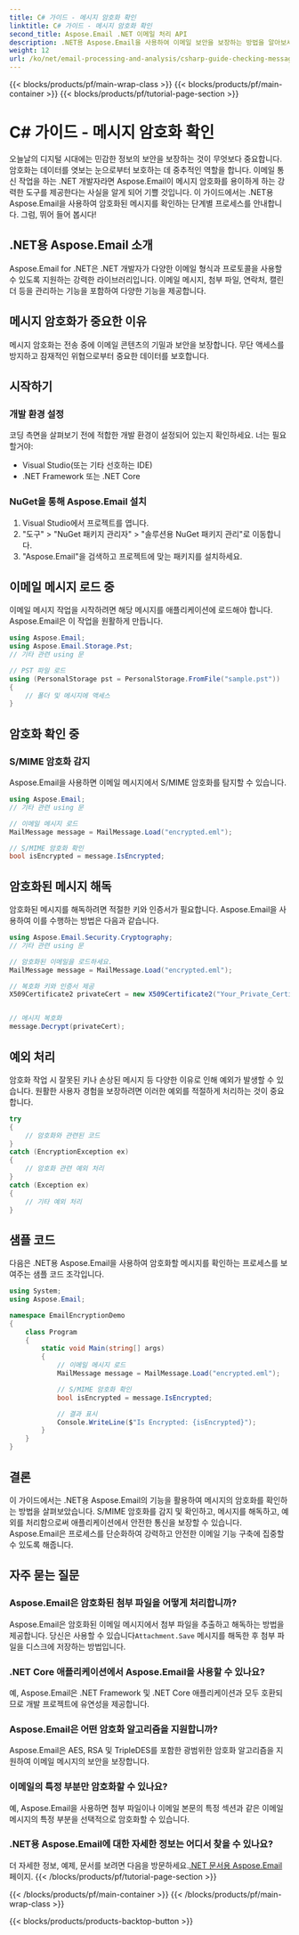 ```yaml
---
title: C# 가이드 - 메시지 암호화 확인
linktitle: C# 가이드 - 메시지 암호화 확인
second_title: Aspose.Email .NET 이메일 처리 API
description: .NET용 Aspose.Email을 사용하여 이메일 보안을 보장하는 방법을 알아보세요. 암호화, 메시지 복호화 등을 확인하세요.
weight: 12
url: /ko/net/email-processing-and-analysis/csharp-guide-checking-messages-for-encryption/
---
```


{{< blocks/products/pf/main-wrap-class >}}
{{< blocks/products/pf/main-container >}}
{{< blocks/products/pf/tutorial-page-section >}}

# C# 가이드 - 메시지 암호화 확인


오늘날의 디지털 시대에는 민감한 정보의 보안을 보장하는 것이 무엇보다 중요합니다. 암호화는 데이터를 엿보는 눈으로부터 보호하는 데 중추적인 역할을 합니다. 이메일 통신 작업을 하는 .NET 개발자라면 Aspose.Email이 메시지 암호화를 용이하게 하는 강력한 도구를 제공한다는 사실을 알게 되어 기쁠 것입니다. 이 가이드에서는 .NET용 Aspose.Email을 사용하여 암호화된 메시지를 확인하는 단계별 프로세스를 안내합니다. 그럼, 뛰어 들어 봅시다!

## .NET용 Aspose.Email 소개

Aspose.Email for .NET은 .NET 개발자가 다양한 이메일 형식과 프로토콜을 사용할 수 있도록 지원하는 강력한 라이브러리입니다. 이메일 메시지, 첨부 파일, 연락처, 캘린더 등을 관리하는 기능을 포함하여 다양한 기능을 제공합니다.

## 메시지 암호화가 중요한 이유

메시지 암호화는 전송 중에 이메일 콘텐츠의 기밀과 보안을 보장합니다. 무단 액세스를 방지하고 잠재적인 위협으로부터 중요한 데이터를 보호합니다.

## 시작하기

### 개발 환경 설정

코딩 측면을 살펴보기 전에 적합한 개발 환경이 설정되어 있는지 확인하세요. 너는 필요할거야:

- Visual Studio(또는 기타 선호하는 IDE)
- .NET Framework 또는 .NET Core

### NuGet을 통해 Aspose.Email 설치

1. Visual Studio에서 프로젝트를 엽니다.
2. "도구" > "NuGet 패키지 관리자" > "솔루션용 NuGet 패키지 관리"로 이동합니다.
3. "Aspose.Email"을 검색하고 프로젝트에 맞는 패키지를 설치하세요.

## 이메일 메시지 로드 중

이메일 메시지 작업을 시작하려면 해당 메시지를 애플리케이션에 로드해야 합니다. Aspose.Email은 이 작업을 원활하게 만듭니다.

```csharp
using Aspose.Email;
using Aspose.Email.Storage.Pst;
// 기타 관련 using 문

// PST 파일 로드
using (PersonalStorage pst = PersonalStorage.FromFile("sample.pst"))
{
    // 폴더 및 메시지에 액세스
}
```

## 암호화 확인 중

### S/MIME 암호화 감지

Aspose.Email을 사용하면 이메일 메시지에서 S/MIME 암호화를 탐지할 수 있습니다.

```csharp
using Aspose.Email;
// 기타 관련 using 문

// 이메일 메시지 로드
MailMessage message = MailMessage.Load("encrypted.eml");

// S/MIME 암호화 확인
bool isEncrypted = message.IsEncrypted;
```

## 암호화된 메시지 해독

암호화된 메시지를 해독하려면 적절한 키와 인증서가 필요합니다. Aspose.Email을 사용하여 이를 수행하는 방법은 다음과 같습니다.

```csharp
using Aspose.Email.Security.Cryptography;
// 기타 관련 using 문

// 암호화된 이메일을 로드하세요.
MailMessage message = MailMessage.Load("encrypted.eml");

// 복호화 키와 인증서 제공
X509Certificate2 privateCert = new X509Certificate2("Your_Private_Certificate_File" );


// 메시지 복호화
message.Decrypt(privateCert);
```

## 예외 처리

암호화 작업 시 잘못된 키나 손상된 메시지 등 다양한 이유로 인해 예외가 발생할 수 있습니다. 원활한 사용자 경험을 보장하려면 이러한 예외를 적절하게 처리하는 것이 중요합니다.

```csharp
try
{
    // 암호화와 관련된 코드
}
catch (EncryptionException ex)
{
    // 암호화 관련 예외 처리
}
catch (Exception ex)
{
    // 기타 예외 처리
}
```

## 샘플 코드

다음은 .NET용 Aspose.Email을 사용하여 암호화할 메시지를 확인하는 프로세스를 보여주는 샘플 코드 조각입니다.

```csharp
using System;
using Aspose.Email;

namespace EmailEncryptionDemo
{
    class Program
    {
        static void Main(string[] args)
        {
            // 이메일 메시지 로드
            MailMessage message = MailMessage.Load("encrypted.eml");

            // S/MIME 암호화 확인
            bool isEncrypted = message.IsEncrypted;

            // 결과 표시
            Console.WriteLine($"Is Encrypted: {isEncrypted}");
        }
    }
}
```

## 결론

이 가이드에서는 .NET용 Aspose.Email의 기능을 활용하여 메시지의 암호화를 확인하는 방법을 살펴보았습니다. S/MIME 암호화를 감지 및 확인하고, 메시지를 해독하고, 예외를 처리함으로써 애플리케이션에서 안전한 통신을 보장할 수 있습니다. Aspose.Email은 프로세스를 단순화하여 강력하고 안전한 이메일 기능 구축에 집중할 수 있도록 해줍니다.

## 자주 묻는 질문

### Aspose.Email은 암호화된 첨부 파일을 어떻게 처리합니까?

 Aspose.Email은 암호화된 이메일 메시지에서 첨부 파일을 추출하고 해독하는 방법을 제공합니다. 당신은 사용할 수 있습니다`Attachment.Save` 메시지를 해독한 후 첨부 파일을 디스크에 저장하는 방법입니다.

### .NET Core 애플리케이션에서 Aspose.Email을 사용할 수 있나요?

예, Aspose.Email은 .NET Framework 및 .NET Core 애플리케이션과 모두 호환되므로 개발 프로젝트에 유연성을 제공합니다.

### Aspose.Email은 어떤 암호화 알고리즘을 지원합니까?

Aspose.Email은 AES, RSA 및 TripleDES를 포함한 광범위한 암호화 알고리즘을 지원하여 이메일 메시지의 보안을 보장합니다.

### 이메일의 특정 부분만 암호화할 수 있나요?

예, Aspose.Email을 사용하면 첨부 파일이나 이메일 본문의 특정 섹션과 같은 이메일 메시지의 특정 부분을 선택적으로 암호화할 수 있습니다.

### .NET용 Aspose.Email에 대한 자세한 정보는 어디서 찾을 수 있나요?

 더 자세한 정보, 예제, 문서를 보려면 다음을 방문하세요.[.NET 문서용 Aspose.Email](https://reference.aspose.com/email/net) 페이지.
{{< /blocks/products/pf/tutorial-page-section >}}

{{< /blocks/products/pf/main-container >}}
{{< /blocks/products/pf/main-wrap-class >}}

{{< blocks/products/products-backtop-button >}}
